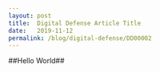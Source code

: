 ```yaml
---
layout: post
title:  Digital Defense Article Title
date:   2019-11-12
permalink: /blog/digital-defense/DD00002
---
```


##Hello World##